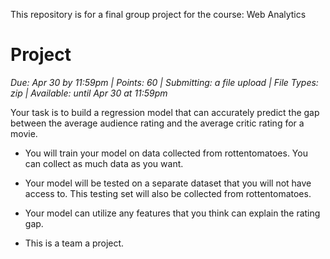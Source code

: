 This repository is for a final group project for the course: Web Analytics

# Project
*Due: Apr 30 by 11:59pm | Points: 60 | Submitting: a file upload | File Types: zip | Available: until Apr 30 at 11:59pm*

Your task is to build a regression model that can accurately predict the gap between the average audience rating and the average critic rating for a movie.

- You will train your model on data collected from rottentomatoes. You can collect as much data as you want.

- Your model will be tested on a separate dataset that you will not have access to. This testing set will also be collected from rottentomatoes.

- Your model can utilize any features that you think can explain the rating gap.

- This is a team a project.

